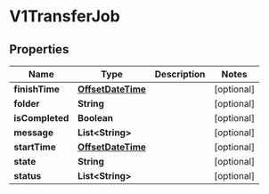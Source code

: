 # V1TransferJob

## Properties
Name | Type | Description | Notes
------------ | ------------- | ------------- | -------------
**finishTime** | [**OffsetDateTime**](OffsetDateTime.md) |  |  [optional]
**folder** | **String** |  |  [optional]
**isCompleted** | **Boolean** |  |  [optional]
**message** | **List&lt;String&gt;** |  |  [optional]
**startTime** | [**OffsetDateTime**](OffsetDateTime.md) |  |  [optional]
**state** | **String** |  |  [optional]
**status** | **List&lt;String&gt;** |  |  [optional]
